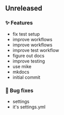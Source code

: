 ## Unreleased

### ✨ Features

- fix test setup
- improve workflows
- improve workflows
- improve test workflow
- figure out docs
- improve testing
- use mike
- mkdocs
- initial commit

### 🐛 Bug fixes

- settings
- it's settings.yml
